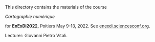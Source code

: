 
This directory contains the materials of the course

*Cartographie numérique*

for **EnExDi2022**, Poitiers May 9-13, 2022. See [enexdi.sciencesconf.org](https://enexdi.sciencesconf.org).

Lecturer: Giovanni Pietro Vitali.
